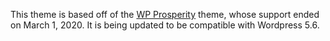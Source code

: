 This theme is based off of the [WP Prosperity](http://www.wp-prosperity.com) theme, whose support ended on March 1, 2020. It is being updated to be compatible with Wordpress 5.6.
